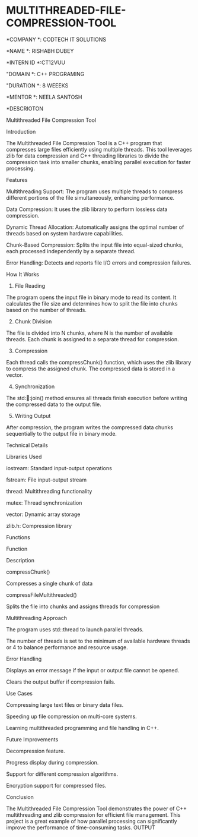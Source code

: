 # MULTITHREADED-FILE-COMPRESSION-TOOL

*COMPANY *: CODTECH IT SOLUTIONS

*NAME *: RISHABH DUBEY

*INTERN ID *:CT12VUU

"DOMAIN *: C++ PROGRAMING

"DURATION *: 8 WEEEKS

*MENTOR *: NEELA SANTOSH

*DESCRIOTON

Multithreaded File Compression Tool

Introduction

The Multithreaded File Compression Tool is a C++ program that compresses large files efficiently using multiple threads. This tool leverages zlib for data compression and C++ threading libraries to divide the compression task into smaller chunks, enabling parallel execution for faster processing.

Features

Multithreading Support: The program uses multiple threads to compress different portions of the file simultaneously, enhancing performance.

Data Compression: It uses the zlib library to perform lossless data compression.

Dynamic Thread Allocation: Automatically assigns the optimal number of threads based on system hardware capabilities.

Chunk-Based Compression: Splits the input file into equal-sized chunks, each processed independently by a separate thread.

Error Handling: Detects and reports file I/O errors and compression failures.

How It Works

1. File Reading

The program opens the input file in binary mode to read its content. It calculates the file size and determines how to split the file into chunks based on the number of threads.

2. Chunk Division

The file is divided into N chunks, where N is the number of available threads. Each chunk is assigned to a separate thread for compression.

3. Compression

Each thread calls the compressChunk() function, which uses the zlib library to compress the assigned chunk. The compressed data is stored in a vector.

4. Synchronization

The std::thread::join() method ensures all threads finish execution before writing the compressed data to the output file.

5. Writing Output

After compression, the program writes the compressed data chunks sequentially to the output file in binary mode.

Technical Details

Libraries Used

iostream: Standard input-output operations

fstream: File input-output stream

thread: Multithreading functionality

mutex: Thread synchronization

vector: Dynamic array storage

zlib.h: Compression library

Functions

Function

Description

compressChunk()

Compresses a single chunk of data

compressFileMultithreaded()

Splits the file into chunks and assigns threads for compression

Multithreading Approach

The program uses std::thread to launch parallel threads.

The number of threads is set to the minimum of available hardware threads or 4 to balance performance and resource usage.

Error Handling

Displays an error message if the input or output file cannot be opened.

Clears the output buffer if compression fails.

Use Cases

Compressing large text files or binary data files.

Speeding up file compression on multi-core systems.

Learning multithreaded programming and file handling in C++.

Future Improvements

Decompression feature.

Progress display during compression.

Support for different compression algorithms.

Encryption support for compressed files.

Conclusion

The Multithreaded File Compression Tool demonstrates the power of C++ multithreading and zlib compression for efficient file management. This project is a great example of how parallel processing can significantly improve the performance of time-consuming tasks.
OUTPUT
